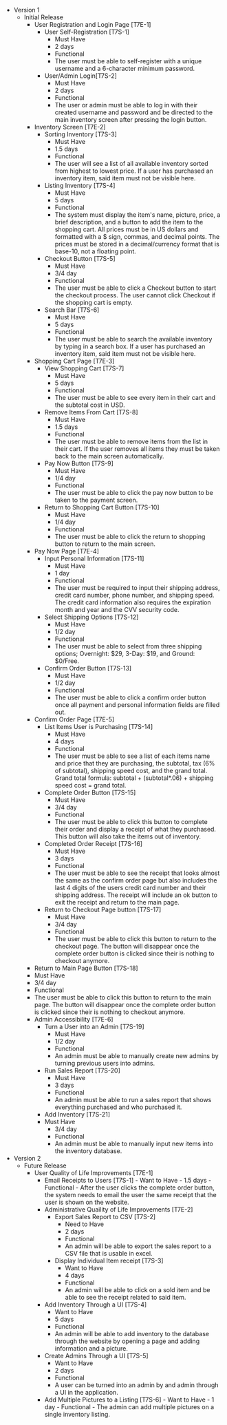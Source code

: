 -   Version 1
    - Initial Release
        -   User Registration and Login Page [T7E-1]
            -   User Self-Registration [T7S-1]
                -   Must Have
                -   2 days
                -   Functional 
                -   The user must be able to self-register with a unique username and a 6-character minimum password.
               - User/Admin Login[T7S-2]
	              - Must Have
	              - 2 days
	              - Functional
	              - The user or admin must be able to log in with their created username and password and be directed to the main inventory screen after pressing the login button. 
	    - Inventory Screen [T7E-2]
             - Sorting Inventory [T7S-3]
               - Must Have
               - 1.5 days
               - Functional 
               - The user will see a list of all available inventory sorted from highest to lowest price. If a user has purchased an inventory item, said item must not be visible here.
             - Listing Inventory [T7S-4]
                 - Must Have
                 - 5 days
                 - Functional 
                 - The system must display the item's name, picture, price, a brief description, and a button to add the item to the shopping cart. All prices must be in US dollars and formatted with a $ sign, commas, and decimal points. The prices must be stored in a decimal/currency format that is base-10, not a floating point.
             - Checkout Button [T7S-5]
                 - Must Have
                 - 3/4 day
                 - Functional 
                 - The user must be able to click a Checkout button to start the checkout process. The user cannot click Checkout if the shopping cart is empty.     	
             - Search Bar [T7S-6]
                 - Must Have
                 - 5 days
                 - Functional 
                 - The user must be able to search the available inventory by typing in a search box. If a user has purchased an inventory item, said item must not be visible here.
        - Shopping Cart Page [T7E-3]
             - View Shopping Cart [T7S-7]
                 - Must Have
                 - 5 days
                 - Functional 
                 - The user must be able to see every item in their cart and the subtotal cost in USD.
             - Remove Items From Cart [T7S-8]
                 - Must Have
                 - 1.5 days
                 - Functional 
                 - The user must be able to remove items from the list in their cart. If the user removes all items they must be taken back to the main screen automatically.
             - Pay Now Button [T7S-9]
                 - Must Have
                 - 1/4 day
                 - Functional 
                 - The user must be able to click the pay now button to be taken to the payment screen.
             - Return to Shopping Cart Button [T7S-10]
               - Must Have 
               - 1/4 day
               - Functional 
               - The user must be able to click the return to shopping button to return to the main screen.
        - Pay Now Page [T7E-4]
             - Input Personal Information [T7S-11]
               - Must Have
               - 1 day
               - Functional 
               - The user must be required to input their shipping address, credit card number, phone number, and shipping speed. The credit card information also requires the expiration month and year and the CVV security code.
             - Select Shipping Options [T7S-12]
                 - Must Have
                 - 1/2 day
                 - Functional 
                 - The user must be able to select from three shipping options; Overnight: $29, 3-Day: $19, and Ground: $0/Free.
             - Confirm Order Button [T7S-13]
                 - Must Have
                 - 1/2 day
                 - Functional 
                 - The user must be able to click a confirm order button once all payment and personal information fields are filled out.
        - Confirm Order Page [T7E-5]
             - List Items User is Purchasing [T7S-14]
                 - Must Have
                 - 4 days
                 - Functional 
                 - The user must be able to see a list of each items name and price that they are purchasing, the subtotal, tax (6% of subtotal), shipping speed cost, and the grand total. Grand total formula: subtotal + (subtotal*.06) + shipping speed cost = grand total. 
             - Complete Order Button [T7S-15]
                 - Must Have
                 - 3/4 day
                 - Functional 
                 - The user must be able to click this button to complete their order and display a receipt of what they purchased. This button will also take the items out of inventory. 
             - Completed Order Receipt [T7S-16]
                 - Must Have
                 - 3 days
                 - Functional 
                 - The user must be able to see the receipt that looks almost the same as the confirm order page but also includes the last 4 digits of the users credit card number and their shipping address. The receipt will include an ok button to exit the receipt and return to the main page.
             - Return to Checkout Page button [T7S-17]
                 - Must Have
                 - 3/4 day
                 - Functional 
                 - The user must be able to click this button to return to the checkout page. The button will disappear once the complete order button is clicked since their is nothing to checkout anymore.
	     - Return to Main Page Button [T7S-18]
       - Must Have
       - 3/4 day
       - Functional
       - The user must be able to click this button to return to the main page. The button will disappear once the complete order button is clicked since their is nothing to checkout anymore.
        -  Admin Accessibility [T7E-6]
            -  Turn a User into an Admin [T7S-19]
                - Must Have
                - 1/2 day
                - Functional 
                - An admin must be able to manually create new admins by turning previous users into admins.
             - Run Sales Report [T7S-20]
                - Must Have
                - 3 days
                - Functional 
                - An admin must be able to run a sales report that shows everything purchased and who purchased it.
             - Add Inventory [T7S-21]
	        - Must Have
                - 3/4 day
                - Functional 
                - An admin must be able to manually input new items into the inventory database.
- Version 2
	- Future Release
		- User Quality of Life Improvements [T7E-1]
			- Email Receipts to Users [T7S-1]
	            		- Want to Have
                		- 1.5 days
                		- Functional
     				- After the user clicks the complete order button, the system needs to email the user the same receipt that the user is shown on the website.
         	- Administrative Quaility of Life Improvements [T7E-2]
	         	- Export Sales Report to CSV [T7S-2]
		         	- Need to Have
		         	- 2 days
		        	- Functional
		         	- An admin will be able to export the sales report to a CSV file that is usable in excel.
		      	- Display Individual Item receipt [T7S-3]
			      	- Want to Have
			      	- 4 days
			      	- Functional
			      	- An admin will be able to click on a sold item and be able to see the receipt related to said item.
			- Add Inventory Through a UI [T7S-4]
				- Want to Have
				- 5 days
				- Functional
				- An admin will be able to add inventory to the database through the website by opening a page and adding information and a picture.
			- Create Admins Through a UI [T7S-5]
				- Want to Have
				- 2 days
				- Functional
				- A user can be turned into an admin by and admin through a UI in the application.
			- Add Multiple Pictures to a Listing [T7S-6]
		             	- Want to Have
		             	- 1 day
		             	- Functional
		             	- The admin can add multiple pictures on a single inventory listing.
